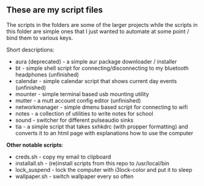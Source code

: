 ## These are my script files 

The scripts in the folders are some of the larger projects while the scripts in this folder are simple ones that I just wanted to automate at some point / bind them to various keys.

Short descriptions:

- aura (deprecated) - a simple aur package downloader / installer
- bt - simple shell script for connecting/disconnecting to my bluetooth headphones (unfinished)
- calendar - simple calendar script that shows current day events (unfinished)
- mounter - simple terminal based usb mounting utility
- mutter - a mutt account config editor (unfinished)
- networkmanager - simple dmenu based script for connecting to wifi
- notes - a collection of utilities to write notes for school
- sound - switcher for different pulseaudio sinks
- tia - a simple script that takes sxhkdrc (with propper formatting) and converts it to an html page with explanations how to use the computer

**Other notable scripts**:

- creds.sh - copy my email to clipboard
- installall.sh - (re)install scripts from this repo to /usr/local/bin
- lock\_suspend - lock the computer with i3lock-color and put it to sleep
- wallpaper.sh - switch wallpaper every so often
